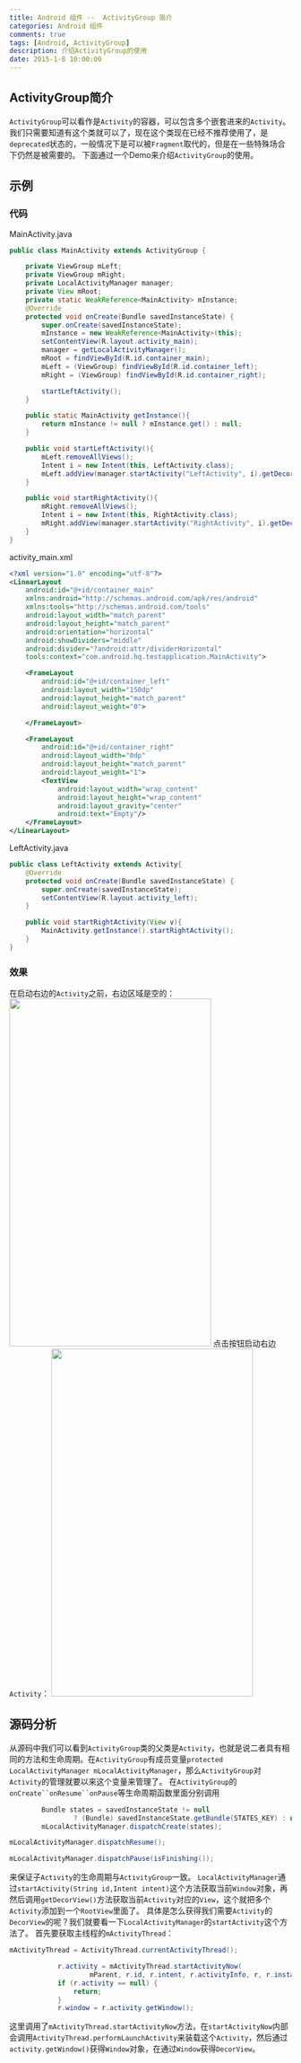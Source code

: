 ```yaml
---
title: Android 组件 --  ActivityGroup 简介
categories: Android 组件
comments: true
tags: [Android, ActivityGroup]
description: 介绍ActivityGroup的使用
date: 2015-1-8 10:00:00
---
```


## ActivityGroup简介
`ActivityGroup`可以看作是`Activity`的容器，可以包含多个嵌套进来的`Activity`。
我们只需要知道有这个类就可以了，现在这个类现在已经不推荐使用了，是`deprecated`状态的，一般情况下是可以被`Fragment`取代的，但是在一些特殊场合下仍然是被需要的。
下面通过一个Demo来介绍`ActivityGroup`的使用。
## 示例
### 代码

MainActivity.java
```java
public class MainActivity extends ActivityGroup {

    private ViewGroup mLeft;
    private ViewGroup mRight;
    private LocalActivityManager manager;
    private View mRoot;
    private static WeakReference<MainActivity> mInstance;
    @Override
    protected void onCreate(Bundle savedInstanceState) {
        super.onCreate(savedInstanceState);
        mInstance = new WeakReference<MainActivity>(this);
        setContentView(R.layout.activity_main);
        manager = getLocalActivityManager();
        mRoot = findViewById(R.id.container_main);
        mLeft = (ViewGroup) findViewById(R.id.container_left);
        mRight = (ViewGroup) findViewById(R.id.container_right);

        startLeftActivity();
    }

    public static MainActivity getInstance(){
        return mInstance != null ? mInstance.get() : null;
    }

    public void startLeftActivity(){
        mLeft.removeAllViews();
        Intent i = new Intent(this, LeftActivity.class);
        mLeft.addView(manager.startActivity("LeftActivity", i).getDecorView());
    }

    public void startRightActivity(){
        mRight.removeAllViews();
        Intent i = new Intent(this, RightActivity.class);
        mRight.addView(manager.startActivity("RightActivity", i).getDecorView());
    }
}
```
activity_main.xml
```xml
<?xml version="1.0" encoding="utf-8"?>
<LinearLayout
    android:id="@+id/container_main"
    xmlns:android="http://schemas.android.com/apk/res/android"
    xmlns:tools="http://schemas.android.com/tools"
    android:layout_width="match_parent"
    android:layout_height="match_parent"
    android:orientation="horizontal"
    android:showDividers="middle"
    android:divider="?android:attr/dividerHorizontal"
    tools:context="com.android.hq.testapplication.MainActivity">

    <FrameLayout
        android:id="@+id/container_left"
        android:layout_width="150dp"
        android:layout_height="match_parent"
        android:layout_weight="0">

    </FrameLayout>

    <FrameLayout
        android:id="@+id/container_right"
        android:layout_width="0dp"
        android:layout_height="match_parent"
        android:layout_weight="1">
        <TextView
            android:layout_width="wrap_content"
            android:layout_height="wrap_content"
            android:layout_gravity="center"
            android:text="Empty"/>
    </FrameLayout>
</LinearLayout>
```
LeftActivity.java
```java
public class LeftActivity extends Activity{
    @Override
    protected void onCreate(Bundle savedInstanceState) {
        super.onCreate(savedInstanceState);
        setContentView(R.layout.activity_left);
    }

    public void startRightActivity(View v){
        MainActivity.getInstance().startRightActivity();
    }
}
```

### 效果

在启动右边的`Activity`之前，右边区域是空的：
<img src="/images/android-compnent-activitygroup/image1.png" width="360" height="620"/>
点击按钮启动右边`Activity`：
<img src="/images/android-compnent-activitygroup/image2.png" width="360" height="620"/>

## 源码分析
从源码中我们可以看到`ActivityGroup`类的父类是`Activity`，也就是说二者具有相同的方法和生命周期。在`ActivityGroup`有成员变量`protected LocalActivityManager mLocalActivityManager`，那么`ActivityGroup`对`Activity`的管理就要以来这个变量来管理了。
在`ActivityGroup`的`onCreate``onResume``onPause`等生命周期函数里面分别调用
```java
        Bundle states = savedInstanceState != null
                ? (Bundle) savedInstanceState.getBundle(STATES_KEY) : null;
        mLocalActivityManager.dispatchCreate(states);
```
```java
mLocalActivityManager.dispatchResume();
```
```java
mLocalActivityManager.dispatchPause(isFinishing());
```
来保证子`Activity`的生命周期与`ActivityGroup`一致。
`LocalActivityManager`通过`startActivity(String id,Intent intent)`这个方法获取当前`Window`对象，再然后调用`getDecorView()`方法获取当前`Activity`对应的`View`，这个就把多个`Activity`添加到一个`RootView`里面了。
具体是怎么获得我们需要`Activity`的`DecorView`的呢？我们就要看一下`LocalActivityManager`的`startActivity`这个方法了。
首先要获取主线程的`mActivityThread`：
```java
mActivityThread = ActivityThread.currentActivityThread();
```
```java
            r.activity = mActivityThread.startActivityNow(
                    mParent, r.id, r.intent, r.activityInfo, r, r.instanceState, instance);
            if (r.activity == null) {
                return;
            }
            r.window = r.activity.getWindow();
```
这里调用了`mActivityThread.startActivityNow`方法，在`startActivityNow`内部会调用`ActivityThread.performLaunchActivity`来装载这个`Activity`，然后通过`activity.getWindow()`获得`Window`对象，在通过`Window`获得`DecorView`。
